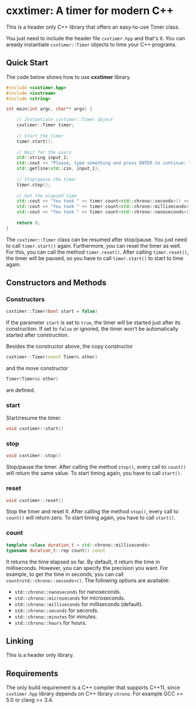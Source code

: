 # cxxtimer: A timer for modern C++

This is a header only C++ library that offers an easy-to-use Timer class.

You just need to include the header file `cxxtimer.hpp` and that's it. You can aready instantiate `cxxtimer::Timer` objects to time your C++ programs.

## Quick Start

The code below shows how to use **cxxtimer** library.

```cpp
#include <cxxtimer.hpp>
#include <iostream>
#include <string>

int main(int argc, char** argv) {

    // Instantiate cxxtimer::Timer object
    cxxtimer::Timer timer;
    
    // Start the timer
    timer.start();
    
    // Wait for the users
    std::string input_1;
    std::cout << "Please, type something and press ENTER to continue: "
    std::getline(std::cin, input_1);
    
    // Stop/pause the timer
    timer.stop();
    
    // Get the elapsed time
    std::cout << "You took " << timer.count<std::chrono::seconds>() << " seconds." << std::endl;
    std::cout << "You took " << timer.count<std::chrono::milliseconds>() << " milliseconds." << std::endl;
    std::cout << "You took " << timer.count<std::chrono::nanoseconds>() << " nanoseconds." << std::endl;
    
    return 0;
}
```

The `cxxtimer::Timer` class can be resumed after stop/pause. You just need to call `timer.start()` again. Furthermore, you can reset the timer as well. For this, you can call the method `timer.reset()`. After calling `timer.reset()`, the timer will be paused, so you have to call `timer.start()` to start to time again.


## Constructors and Methods

### Constructors

```cpp
cxxtimer::Timer(bool start = false)
```

If the parameter `start` is set to `true`, the timer will be started just after its construction. If set to `false` or ignored, the timer won't be automatically started after construction.

Besides the constructor above, the copy constructor

```cpp
cxxtimer::Timer(const Timer& other)
```
and the move constructor
```cpp
Timer(Timer&& other)
```
are defined.

### start

Start/resume the timer.

```cpp
void cxxtimer::start()
```

### stop

```cpp
void cxxtimer::stop()
```

Stop/pause the timer. After calling the method `stop()`, every call to `count()` will return the same value. To start timing again, you have to call `start()`.

### reset

```cpp
void cxxtimer::reset()
```

Stop the timer and reset it. After calling the method `stop()`, every call to `count()` will return zero. To start timing again, you have to call `start()`.

### count

```cpp
template <class duration_t = std::chrono::milliseconds>
typename duration_t::rep count() const
```

It returns the time elapsed so far. By default, it return the time in milliseconds. However, you can specify the precision you want. For example, to get the time in seconds, you can call `count<std::chrono::seconds>()`. The following options are available:
- `std::chrono::nanoseconds` for nanoseconds.
- `std::chrono::microseconds` for microseconds.
- `std::chrono::milliseconds` for milliseconds (default).
- `std::chrono::seconds` for seconds.
- `std::chrono::minutes` for minutes.
- `std::chrono::hours` for hours.


## Linking

This is a header only library.


## Requirements

The only build requirement is a C++ compiler that supports C++11, since `cxxtimer.hpp` library depends on C++ library `chrono`. For example GCC >= 5.0 or clang >= 3.4.
